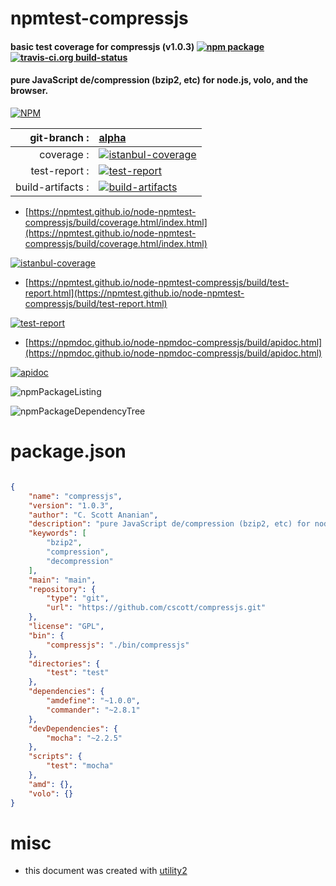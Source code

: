 # npmtest-compressjs

#### basic test coverage for  compressjs (v1.0.3)  [![npm package](https://img.shields.io/npm/v/npmtest-compressjs.svg?style=flat-square)](https://www.npmjs.org/package/npmtest-compressjs) [![travis-ci.org build-status](https://api.travis-ci.org/npmtest/node-npmtest-compressjs.svg)](https://travis-ci.org/npmtest/node-npmtest-compressjs)

#### pure JavaScript de/compression (bzip2, etc) for node.js, volo, and the browser.

[![NPM](https://nodei.co/npm/compressjs.png?downloads=true&downloadRank=true&stars=true)](https://www.npmjs.com/package/compressjs)

| git-branch : | [alpha](https://github.com/npmtest/node-npmtest-compressjs/tree/alpha)|
|--:|:--|
| coverage : | [![istanbul-coverage](https://npmtest.github.io/node-npmtest-compressjs/build/coverage.badge.svg)](https://npmtest.github.io/node-npmtest-compressjs/build/coverage.html/index.html)|
| test-report : | [![test-report](https://npmtest.github.io/node-npmtest-compressjs/build/test-report.badge.svg)](https://npmtest.github.io/node-npmtest-compressjs/build/test-report.html)|
| build-artifacts : | [![build-artifacts](https://npmtest.github.io/node-npmtest-compressjs/glyphicons_144_folder_open.png)](https://github.com/npmtest/node-npmtest-compressjs/tree/gh-pages/build)|

- [https://npmtest.github.io/node-npmtest-compressjs/build/coverage.html/index.html](https://npmtest.github.io/node-npmtest-compressjs/build/coverage.html/index.html)

[![istanbul-coverage](https://npmtest.github.io/node-npmtest-compressjs/build/screenCapture.buildCi.browser.%252Ftmp%252Fbuild%252Fcoverage.lib.html.png)](https://npmtest.github.io/node-npmtest-compressjs/build/coverage.html/index.html)

- [https://npmtest.github.io/node-npmtest-compressjs/build/test-report.html](https://npmtest.github.io/node-npmtest-compressjs/build/test-report.html)

[![test-report](https://npmtest.github.io/node-npmtest-compressjs/build/screenCapture.buildCi.browser.%252Ftmp%252Fbuild%252Ftest-report.html.png)](https://npmtest.github.io/node-npmtest-compressjs/build/test-report.html)

- [https://npmdoc.github.io/node-npmdoc-compressjs/build/apidoc.html](https://npmdoc.github.io/node-npmdoc-compressjs/build/apidoc.html)

[![apidoc](https://npmdoc.github.io/node-npmdoc-compressjs/build/screenCapture.buildCi.browser.%252Ftmp%252Fbuild%252Fapidoc.html.png)](https://npmdoc.github.io/node-npmdoc-compressjs/build/apidoc.html)

![npmPackageListing](https://npmtest.github.io/node-npmtest-compressjs/build/screenCapture.npmPackageListing.svg)

![npmPackageDependencyTree](https://npmtest.github.io/node-npmtest-compressjs/build/screenCapture.npmPackageDependencyTree.svg)



# package.json

```json

{
    "name": "compressjs",
    "version": "1.0.3",
    "author": "C. Scott Ananian",
    "description": "pure JavaScript de/compression (bzip2, etc) for node.js, volo, and the browser.",
    "keywords": [
        "bzip2",
        "compression",
        "decompression"
    ],
    "main": "main",
    "repository": {
        "type": "git",
        "url": "https://github.com/cscott/compressjs.git"
    },
    "license": "GPL",
    "bin": {
        "compressjs": "./bin/compressjs"
    },
    "directories": {
        "test": "test"
    },
    "dependencies": {
        "amdefine": "~1.0.0",
        "commander": "~2.8.1"
    },
    "devDependencies": {
        "mocha": "~2.2.5"
    },
    "scripts": {
        "test": "mocha"
    },
    "amd": {},
    "volo": {}
}
```



# misc
- this document was created with [utility2](https://github.com/kaizhu256/node-utility2)
